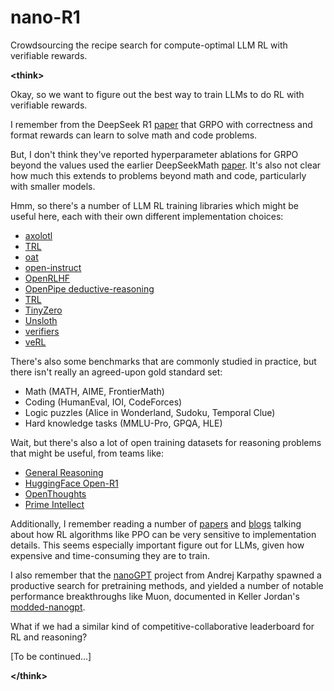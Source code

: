 # nano-R1
Crowdsourcing the recipe search for compute-optimal LLM RL with verifiable rewards.

**\<think\>**

Okay, so we want to figure out the best way to train LLMs to do RL with verifiable rewards.

I remember from the DeepSeek R1 [paper](https://arxiv.org/abs/2501.12948) that GRPO with correctness and format rewards can learn to solve math and code problems. 

But, I don't think they've reported hyperparameter ablations for GRPO beyond the values used the earlier DeepSeekMath [paper](https://arxiv.org/abs/2402.03300). It's also not clear how much this extends to problems beyond math and code, particularly with smaller models.

Hmm, so there's a number of LLM RL training libraries which might be useful here, each with their own different implementation choices:
- [axolotl](https://github.com/axolotl-ai-cloud/axolotl)
- [TRL](https://github.com/huggingface/trl)
- [oat](https://github.com/sail-sg/oat/tree/main)
- [open-instruct](https://github.com/allenai/open-instruct)
- [OpenRLHF](https://github.com/OpenRLHF/OpenRLHF)
- [OpenPipe deductive-reasoning](https://github.com/OpenPipe/deductive-reasoning)
- [TRL](https://github.com/huggingface/trl/tree/main/trl)
- [TinyZero](https://github.com/Jiayi-Pan/TinyZero/tree/main)
- [Unsloth](https://github.com/unslothai/unsloth)
- [verifiers](https://github.com/willccbb/verifiers)
- [veRL](https://github.com/volcengine/verl)

There's also some benchmarks that are commonly studied in practice, but there isn't really an agreed-upon gold standard set:
- Math (MATH, AIME, FrontierMath)
- Coding (HumanEval, IOI, CodeForces)
- Logic puzzles (Alice in Wonderland, Sudoku, Temporal Clue)
- Hard knowledge tasks (MMLU-Pro, GPQA, HLE)

Wait, but there's also a lot of open training datasets for reasoning problems that might be useful, from teams like:
- [General Reasoning](https://gr.inc/)
- [HuggingFace Open-R1](https://huggingface.co/open-r1)
- [OpenThoughts](https://www.open-thoughts.ai/)
- [Prime Intellect](https://www.primeintellect.ai/blog/synthetic-1)

Additionally, I remember reading a number of [papers](https://arxiv.org/abs/2005.12729) and [blogs](https://iclr-blog-track.github.io/2022/03/25/ppo-implementation-details/) talking about how RL algorithms like PPO can be very sensitive to implementation details. This seems especially important figure out for LLMs, given how expensive and time-consuming they are to train.

I also remember that the [nanoGPT](https://github.com/karpathy/nanoGPT) project from Andrej Karpathy spawned a productive search for pretraining methods, and yielded a number of notable performance breakthroughs like Muon, documented in Keller Jordan's [modded-nanogpt](https://github.com/KellerJordan/modded-nanogpt).

What if we had a similar kind of competitive-collaborative leaderboard for RL and reasoning?

\[To be continued...\]

**\</think\>**
